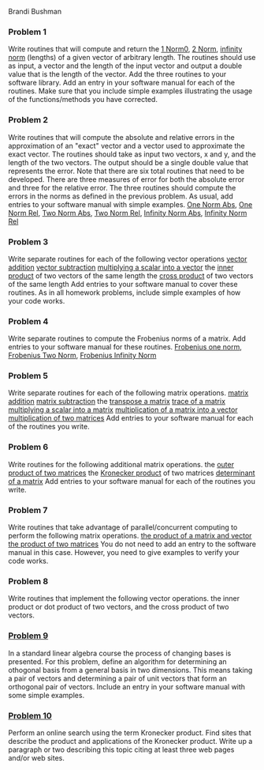  Brandi Bushman
### Problem 1
Write routines that will compute and return the [1 Norm0](https://github.com/brandibushman/Math-4610-USU-Keobbe/blob/master/Software%20Manual%20Folder/1%20Norm%20Lengths.md), [2 Norm](https://github.com/brandibushman/Math-4610-USU-Keobbe/blob/master/Software%20Manual%20Folder/2%20Norm%20Lengths.md),  [infinity norm](https://github.com/brandibushman/Math-4610-USU-Keobbe/blob/master/Software%20Manual%20Folder/Inf%20Norm%20Lengths.md) (lengths) of a given vector of arbitrary length. The routines should use as input, a vector and the length of the input vector and output a double value that is the length of the vector. Add the three routines to your software library. Add an entry in your software manual for each of the routines. Make sure that you include simple examples illustrating the usage of the functions/methods you have corrected.



### Problem 2 
Write routines that will compute the absolute and relative errors in the approximation of an "exact" vector and a vector used to approximate the exact vector. The routines should take as input two vectors, x and y, and the length of the two vectors. The output should be a single double value that represents the error. Note that there are six total routines that need to be developed. There are three measures of error for both the absolute error and three for the relative error. The three routines should compute the errors in the norms as defined in the previous problem. As usual, add entries to your software manual with simple examples.
[One Norm Abs](https://github.com/brandibushman/Math-4610-USU-Keobbe/tree/master/Software%20Manual%20Folder), [One Norm Rel](https://github.com/brandibushman/Math-4610-USU-Keobbe/blob/master/Software%20Manual%20Folder/One%20Norm%20Rel.md), [Two Norm Abs](https://github.com/brandibushman/Math-4610-USU-Keobbe/tree/master/Software%20Manual%20Folder), [Two Norm Rel](https://github.com/brandibushman/Math-4610-USU-Keobbe/tree/master/Software%20Manual%20Folder), [Infinity Norm Abs](https://github.com/brandibushman/Math-4610-USU-Keobbe/blob/master/Software%20Manual%20Folder/Infinity%20Norm%20Abs.md), [Infinity Norm Rel](https://github.com/brandibushman/Math-4610-USU-Keobbe/blob/master/Software%20Manual%20Folder/Infinity%20Norm%20Rel.md)

### Problem  3
Write separate routines for each of the following vector operations
[vector addition](https://github.com/brandibushman/Math-4610-USU-Keobbe/blob/master/Software%20Manual%20Folder/vector%20addition.md)
[vector subtraction](https://github.com/brandibushman/Math-4610-USU-Keobbe/blob/master/Software%20Manual%20Folder/vector%20subtraction.md)
[multiplying a scalar into a vector](https://github.com/brandibushman/Math-4610-USU-Keobbe/blob/master/Software%20Manual%20Folder/multiplying%20a%20scalar%20into%20a%20vector.md)
the [inner product](https://github.com/brandibushman/Math-4610-USU-Keobbe/blob/master/Software%20Manual%20Folder/inner%20product.md) of two vectors of the same length
the [cross product](https://github.com/brandibushman/Math-4610-USU-Keobbe/blob/master/Software%20Manual%20Folder/cross%20product.md) of two vectors of the same length
Add entries to your software manual to cover these routines. As in all homework problems, include simple examples of how your code works.
 
### Problem 4
Write separate routines to compute the Frobenius norms of a matrix. Add entries to your software manual for these routines.
[Frobenius one norm](https://github.com/brandibushman/Math-4610-USU-Keobbe/blob/master/Software%20Manual%20Folder/Frobenius%20one%20norm.md), [Frobenius Two Norm](https://github.com/brandibushman/Math-4610-USU-Keobbe/blob/master/Software%20Manual%20Folder/Frobenius%20Two%20Norm),  [Frobenius Infinity Norm](https://github.com/brandibushman/Math-4610-USU-Keobbe/tree/master/Software%20Manual%20Folder)

### Problem 5
Write separate routines for each of the following matrix operations.
[matrix addition](https://github.com/brandibushman/Math-4610-USU-Keobbe/blob/master/Software%20Manual%20Folder/matrix%20addition.md)
[matrix subtraction](https://github.com/brandibushman/Math-4610-USU-Keobbe/blob/master/Software%20Manual%20Folder/matrix%20subtraction.md)
the [transpose a matrix](https://github.com/brandibushman/Math-4610-USU-Keobbe/blob/master/Software%20Manual%20Folder/transpose%20a%20matrix.md)
[trace of a matrix](https://github.com/brandibushman/Math-4610-USU-Keobbe/blob/master/Software%20Manual%20Folder/trace%20of%20a%20matrix.md)
[multiplying a scalar into a matrix](https://github.com/brandibushman/Math-4610-USU-Keobbe/blob/master/Software%20Manual%20Folder/multiplying%20a%20scalar%20into%20a%20matrix.md)
[multiplication of a matrix into a vector](https://github.com/brandibushman/Math-4610-USU-Keobbe/blob/master/Software%20Manual%20Folder/multiplication%20of%20a%20matrix%20into%20a%20vector.md)
[multiplication of two matrices](https://github.com/brandibushman/Math-4610-USU-Keobbe/blob/master/Software%20Manual%20Folder/multiplication%20of%20two%20matrices.md)
Add entries to your software manual for each of the routines you write.

### Problem 6
Write routines for the following additional matrix operations.
the [outer product of two matrices](https://github.com/brandibushman/Math-4610-USU-Keobbe/blob/master/Software%20Manual%20Folder/outer%20product.md)
the [Kronecker product](https://github.com/brandibushman/Math-4610-USU-Keobbe/blob/master/Software%20Manual%20Folder/Kronecker%20product.md) of two matrices
[determinant of a matrix](https://github.com/brandibushman/Math-4610-USU-Keobbe/blob/master/Software%20Manual%20Folder/determinant.md)
Add entries to your software manual for each of the routines you write.
 
### Problem 7
 Write routines that take advantage of parallel/concurrent computing to perform the following matrix operations.
[the product of a matrix and vector](https://github.com/brandibushman/Math-4610-USU-Keobbe/blob/master/Practice/the%20product%20of%20a%20matrix%20and%20vector%20parallel.md)
[the product of two matrices](https://github.com/brandibushman/Math-4610-USU-Keobbe/blob/master/Practice/product%20of%20two%20matrices%20parallel.md)
You do not need to add an entry to the software manual in this case. However, you need to give examples to verify your code works.


### Problem 8 
Write routines that implement the following vector operations.
the inner product or dot product of two vectors, and
the cross product of two vectors.


### [Problem 9](https://github.com/brandibushman/Math-4610-USU-Keobbe/blob/master/Software%20Manual%20Folder/Change%20of%20Basis.md)
 In a standard linear algebra course the process of changing bases is presented. For this problem, define an algorithm for determining an othogonal basis from a general basis in two dimensions. This means taking a pair of vectors and determining a pair of unit vectors that form an orthogonal pair of vectors. Include an entry in your software manual with some simple examples.

### [Problem 10](https://github.com/brandibushman/Math-4610-USU-Keobbe/blob/master/Practice/Problem%2010%20hw%203.md)
Perform an online search using the term Kronecker product. Find sites that describe the product and applications of the Kronecker product. Write up a paragraph or two describing this topic citing at least three web pages and/or web sites.

